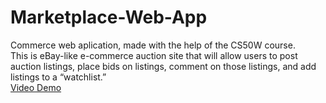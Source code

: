 # Marketplace-Web-App
 Commerce web aplication, made with the help of the CS50W course. <br />
 This is eBay-like e-commerce auction site that will allow users to post auction listings, place bids on listings, comment on those listings, and add listings to a “watchlist.” <br />
 [Video Demo](https://youtu.be/h78TSP1XcGs)
 
